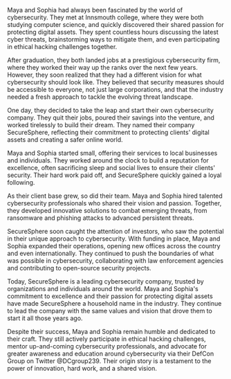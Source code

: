 Maya and Sophia had always been fascinated by the world of cybersecurity. They met at Innsmouth college, where they were both studying computer science, and quickly discovered their shared passion for protecting digital assets. They spent countless hours discussing the latest cyber threats, brainstorming ways to mitigate them, and even participating in ethical hacking challenges together.

After graduation, they both landed jobs at a prestigious cybersecurity firm, where they worked their way up the ranks over the next few years. However, they soon realized that they had a different vision for what cybersecurity should look like. They believed that security measures should be accessible to everyone, not just large corporations, and that the industry needed a fresh approach to tackle the evolving threat landscape.

One day, they decided to take the leap and start their own cybersecurity company. They quit their jobs, poured their savings into the venture, and worked tirelessly to build their dream. They named their company SecureSphere, reflecting their commitment to protecting clients' digital assets and creating a safer online world.

Maya and Sophia started small, offering their services to local businesses and individuals. They worked around the clock to build a reputation for excellence, often sacrificing sleep and social lives to ensure their clients' security. Their hard work paid off, and SecureSphere quickly gained a loyal following.

As their client base grew, so did their team. Maya and Sophia hired talented cybersecurity professionals who shared their vision and passion. Together, they developed innovative solutions to combat emerging threats, from ransomware and phishing attacks to advanced persistent threats.

SecureSphere soon caught the attention of investors, who saw the potential in their unique approach to cybersecurity. With funding in place, Maya and Sophia expanded their operations, opening new offices across the country and even internationally. They continued to push the boundaries of what was possible in cybersecurity, collaborating with law enforcement agencies and contributing to open-source security projects.

Today, SecureSphere is a leading cybersecurity company, trusted by organizations and individuals around the world. Maya and Sophia's commitment to excellence and their passion for protecting digital assets have made SecureSphere a household name in the industry. They continue to lead the company with the same values and vision that drove them to start it all those years ago.

Despite their success, Maya and Sophia remain humble and dedicated to their craft. They still actively participate in ethical hacking challenges, mentor up-and-coming cybersecurity professionals, and advocate for greater awareness and education around cybersecurity via their DefCon Group on Twitter @DCgroup239. Their origin story is a testament to the power of innovation, hard work, and a shared vision.

